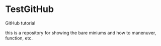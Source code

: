 # TestGitHub
GitHub tutorial

this is a repository for showing the bare miniums and how to manenuver, function, etc.  
